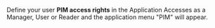 Define your user **PIM access rights** in the Application Accesses as a
Manager, User or Reader and the application menu "PIM" will appear.
